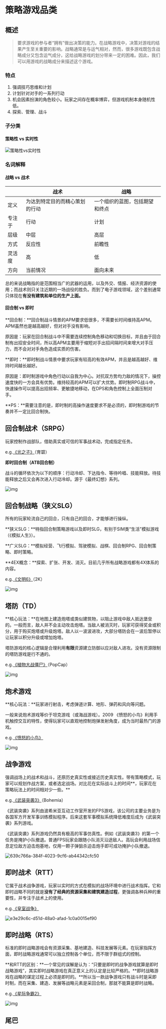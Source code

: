 # 策略游戏品类

## 概述

> 要求游戏的参与者“拥有”做出决策的能力。在战略游戏中，决策对游戏的结果产生至关重要的影响。战略通常是与运气相对，然而，很多游戏既包含战略成分又包含运气成分，这给战略游戏的划分带来一定的困难。因此，我们可以用游戏的战略成分来描述这个游戏。

### 特点

1. 强调技巧思维和计划
2. 计划针对对手的一系列行动
3. 机会因素扮演的角色较小。玩家之间存在概率博弈，但游戏机制本身随机性低。
4. 探索、管理、战斗

### 子分类

#### 策略性 vs 实时性

![策略性vs实时性](策略游戏品类分析.assets/策略性vs实时性.png)

### 名词解释
#### 战略 vs 战术

|        | 战术                           | 战略                           |
| ------ | ------------------------------ | ------------------------------ |
| 定义   | 为达到特定目的而精心策划的行动 | 一个组织的蓝图，包括期望和终点 |
| 专注于 | 行动                           | 计划                           |
| 层级   | 中层                           | 高层                           |
| 方式   | 反应性                         | 前瞻性                         |
| 灵活度 | 高                             | 低                             |
| 方向   | 当前情况                       | 面向未来                       |

总的来说战略指的是范围相当广的武器的运用，以及外交、情报、经济资源的使用；而战术则只关注近期的一场战役的胜负。而到了电子游戏领域，这个差别通常只体现在**有没有建筑和单位的生产上面。**

#### 回合制 vs 即时

**回合制：**回合制战斗情景的APM要求低很多，不需要长时间维持高APM。APM虽然也是越高越好，但对对手没有影响。

原因是：玩家在回合制战斗中不需要连续控制角色移动和切换目标，并且由于回合制有出招安全时间，所以高APM主要用于缩短对手出招间隔时间来增大对手压力，而不会对对手角色造成实质的伤害。

**即时：**即时制战斗情景中要求玩家有较高的有效APM，并且是越高越好、维持时间越长越好。

原因是：即时制游戏中角色行动以自我为中心。对抗双方势均力敌的情况下，操控速度快的一方会具有优势。维持较高的APM可以扩大优势。即时制RPG战斗中，快速操作可以提高出招频率、更敏捷地移动，在DPS和角色控制上全面压制对手。

**PS：**需要注意的是，即时制的高操作速度要求不是必须的，即时制游戏的节奏并不一定比回合制快。

## 回合制战术（SRPG）

玩家控制作战部队，借助真实或可信的军事战术动，完成指定任务。

e.g.[《光之子》](https://www.bilibili.com/video/BV1oJ411w7fA?p=7	)（育碧）

**即时回合制（ATB回合制）**

战斗的循环依次为以下的顺序：行动冷却、下达指令、等待吟唱、技能释放。待技能释放之后又会再次进入行动冷却。源于《最终幻想》系列。

![img](策略游戏品类分析.assets/156-140324162913.jpg)

## 回合制战略（狭义SLG）

所有的玩家轮流自己的回合，只有自己的回合，才能够进行操纵。

**狭义SLG：**特指回合制策略游戏以及即时SLG，有别于SIM类“生活”模拟游戏（《模拟人生》）。

**广义SLG：**模拟经营、飞行模拟、驾驶模拟、战棋、回合制RPG、回合制策略、即时策略。

**4EX概念：**探索、扩张、开发、消灭。目前几乎所有战略游戏都有4X体系的内容。

e.g.[《文明6》](https://www.bilibili.com/video/BV1Cs411c7a2?from=search&seid=6324456614001227037)（2K）

![img](策略游戏品类分析.assets/316-161021110I3.jpg)

## 塔防（TD）

**核心玩法：**在地图上建造炮塔或类似建筑物，以阻止游戏中敌人抵达堡垒的。一般而言，敌人并不会主动攻击炮塔。当敌人被消灭时，玩家可获得奖金或积分，用于购买炮塔或升级炮塔。敌人以一波波进攻，大部分塔防会在一波后暂停以让玩家以积分升级或增加炮塔。

塔防游戏的核心逻辑是合理利用**有限**资源建立防御以应对敌人进攻。没有资源限制的塔防游戏是行不通的。

e.g.[《植物大战僵尸》](https://www.bilibili.com/video/BV12b41167b7?from=search&seid=16238394289052775224)（PopCap）

![img](策略游戏品类分析.assets/321-1F321151008-51.jpg)

## 炮术游戏

**核心玩法：**玩家进行射击，考虑弹道计算、地形、弹药和风向等问题。

一般来说炮术游戏等价于坦克游戏（或海战游戏）。2009 《愤怒的小鸟》利用手机触控交互的特性，使得玩家可以直观地控制炮弹发射角度，成为当时最热门的游戏。

e.g.[《愤怒的小鸟》](https://www.bilibili.com/video/BV1di4y1G72x?from=search&seid=9190678317937390977)

![img](策略游戏品类分析.assets/321-1F322150256-50.jpg)

## 战争游戏

强调战场上的战术和战斗，还原历史真实性或接近历史真实性。带有策略模式，玩家可以规划作战方案，或者选定战场。对比花在实际战斗上的时间**，玩家花在策略玩法上的时间相对少⼀些。**

e.g.[《武装突袭3》](https://www.bilibili.com/video/BV1dx411G7x3?from=search&seid=6674406033122374612)（Bohemia）

《武装突袭》系列由波希米亚互动工作室开发的FPS游戏，该公司的主要业务是为各国军方开发军事训练模拟程序。后来这套军事模拟系统降低难度后成为《武装突袭》系列游戏。

《武装突袭》系列游戏仍然具有极高的军事仿真性。例如《武装突袭3》的第一个任务是掩护小队撤退。普通FPS玩家会跟随小队消灭沿途敌人。高玩会利用战场信息定位敌方迫击炮基地，仅用一颗子弹狙杀迫击炮手即可成功掩护小队撤退。

![639c766a-384f-4023-9cf6-ab44342cfc50](策略游戏品类分析.assets/639c766a-384f-4023-9cf6-ab44342cfc50.png)

## 即时战术（RTT）

它属于战术战争游戏，玩家以实时的方式在模拟的战场环境中进行战术指挥。它和即时战略不同的就是**没有了经典的资源采集和建筑建造过程**，更强调各种兵种的重要性，并专注于战术上的使用。

e.g.[《皇室战争》](https://www.bilibili.com/video/BV1dJ41177nz?from=search&seid=16799667107622306441)

![e3e29c6c-d51d-48a0-afad-1c0a0015ef90](策略游戏品类分析.assets/e3e29c6c-d51d-48a0-afad-1c0a0015ef90.png)

## 即时战略（RTS）

标准的即时战略游戏会有资源采集、基地建造、科技发展等元素。在玩家指挥方面，即时战略游戏通常可以独立控制各个单位，而不限于群组式的控制。

**和RTT的区别：**一个常见的误解是认为：“只要是即时的战争游戏就算是即时战略游戏”，其实即时战略游戏在真正意义上的认定是比较严格的。**即时战略游戏在战略的谋定过程上必须是即时的。**所以当一款战争游戏只有战斗时是采即时制，而在采集、建造、发展等战略元素是采回合制，那就不能算是即时战略。

e.g.[《星际争霸2》](https://www.bilibili.com/video/BV1Ws411x7AB)

![img](策略游戏品类分析.assets/9KQRBGAN49GB0031.jpg)

## 尾巴

